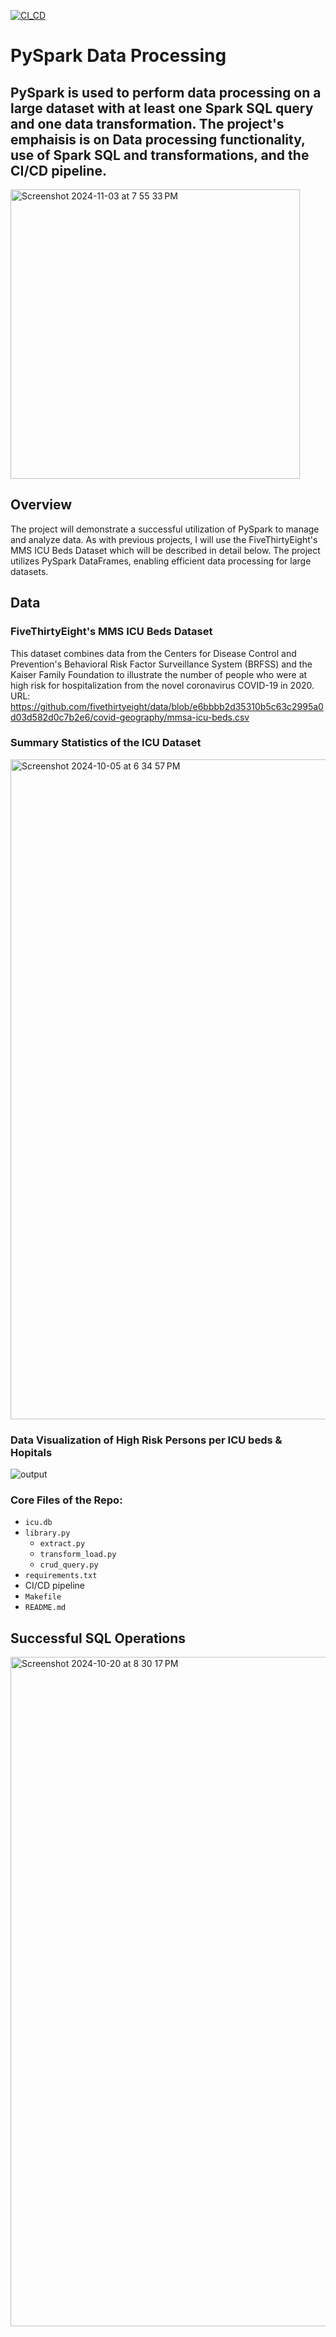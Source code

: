 [![CI_CD](https://github.com/zachary-fennie/PySpark-Data-Processing/actions/workflows/CI_CD.yml/badge.svg)](https://github.com/zachary-fennie/PySpark-Data-Processing/actions/workflows/CI_CD.yml)

# PySpark Data Processing
## PySpark is used to perform data processing on a large dataset with at least one Spark SQL query and one data transformation. The project's emphaisis is on Data processing functionality, use of Spark SQL and transformations, and the CI/CD pipeline.

<img width="463" alt="Screenshot 2024-11-03 at 7 55 33 PM" src="https://github.com/user-attachments/assets/27361169-78fa-4bfa-8f6d-6a3187c8901f">

## Overview
The project will demonstrate a successful utilization of PySpark to manage and analyze data. As with previous projects, I will use the FiveThirtyEight's MMS ICU Beds Dataset which will be described in detail below. The project utilizes PySpark DataFrames, enabling efficient data processing for large datasets.

## Data
### FiveThirtyEight's MMS ICU Beds Dataset
This dataset combines data from the Centers for Disease Control and Prevention's Behavioral Risk Factor Surveillance System (BRFSS) and the Kaiser Family Foundation to illustrate the number of people who were at high risk for hospitalization from the novel coronavirus COVID-19 in 2020.\
URL: https://github.com/fivethirtyeight/data/blob/e6bbbb2d35310b5c63c2995a0d03d582d0c7b2e6/covid-geography/mmsa-icu-beds.csv


### Summary Statistics of the ICU Dataset
<img width="1056" alt="Screenshot 2024-10-05 at 6 34 57 PM" src="https://github.com/user-attachments/assets/536234ae-e5ff-47dd-b371-b420a96807c0">


### Data Visualization of High Risk Persons per ICU beds & Hopitals
![output](https://github.com/user-attachments/assets/18565095-13cf-46be-b59b-174f677e9536)

### Core Files of the Repo:
* `icu.db`
* `library.py`
    - `extract.py`
    - `transform_load.py`
    - `crud_query.py`
* `requirements.txt`
* CI/CD pipeline
* `Makefile`
* `README.md`

## Successful SQL Operations
<img width="1071" alt="Screenshot 2024-10-20 at 8 30 17 PM" src="https://github.com/user-attachments/assets/165c22af-3ddb-4b20-b66e-7adcd54a13a3">

